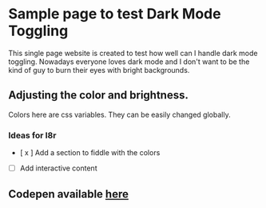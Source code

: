 # Sample page to test Dark Mode Toggling

  This single page website is created to test how well can I handle dark mode toggling. Nowadays everyone loves dark mode and I don't want to be the kind of guy to burn their eyes with bright backgrounds.

## Adjusting the color and brightness.

 Colors here are css variables. They can be easily changed globally.
 
### Ideas for l8r

  - [ x ] Add a section to fiddle with the colors
  - [ ] Add interactive content

## Codepen available [here](https://codepen.io/moodmister/full/bGqzGyx)
